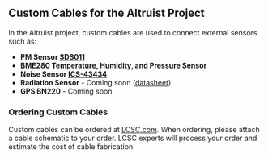 
## Custom Cables for the Altruist Project

In the Altruist project, custom cables are used to connect external sensors such as:

- **PM Sensor [SDS011](https://github.com/airalab/hardware/blob/main/Altruist/ESP32C3/Custom%20cables/Production%20drawing%20cable%20for%20SDS011.pdf)**
- **[BME280](https://github.com/airalab/hardware/blob/main/Altruist/ESP32C3/Custom%20cables/Production%20drawing%20cable%20for%20BME280.pdf) Temperature, Humidity, and Pressure Sensor**
- **Noise Sensor [ICS-43434](https://github.com/airalab/hardware/blob/main/Altruist/ESP32C3/Custom%20cables/Production%20drawing%20cable%20for%20Noize%20Sensor.pdf)**
- **Radiation Sensor** - Coming soon ([datasheet](https://github.com/climateguard/RadSens/blob/master/extras/datasheets/RadSens_datasheet_ENG.pdf))
- **GPS BN220** - Coming soon

### Ordering Custom Cables

Custom cables can be ordered at [LCSC.com](https://www.lcsc.com/customcables/quote). When ordering, please attach a cable schematic to your order. LCSC experts will process your order and estimate the cost of cable fabrication.
